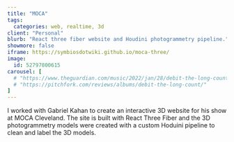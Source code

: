 ```yaml
---
title: "MOCA"
tags:
  categories: web, realtime, 3d
client: "Personal"
blurb: "React three fiber website and Houdini photogrammetry pipeline."
showmore: false
iframe: https://symbiosdotwiki.github.io/moca-three/
image:
  id: 52797800615
carousel: [
  # "https://www.theguardian.com/music/2022/jan/28/debit-the-long-count-review-delia-beatriz",
  # "https://pitchfork.com/reviews/albums/debit-the-long-count/"
]
---
```


I worked with Gabriel Kahan to create an interactive 3D website for his show at MOCA Cleveland. The site is built with React Three Fiber and the 3D photogrammetry models were created with a custom Hoduini pipeline to clean and label the 3D models.
